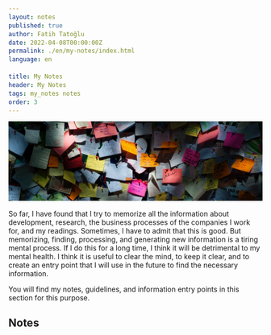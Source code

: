 ```yaml
---
layout: notes
published: true
author: Fatih Tatoğlu
date: 2022-04-08T00:00:00Z
permalink: ./en/my-notes/index.html
language: en

title: My Notes
header: My Notes
tags: my_notes notes
order: 3
---
```


![Notlar](../../image/notes.jpg "Min An - [Pexels](https://www.pexels.com/tr-tr/fotograf/yapiskan-not-lot-1629212/)")

So far, I have found that I try to memorize all the information about development, research, the business processes of the companies I work for, and my readings. Sometimes, I have to admit that this is good. But memorizing, finding, processing, and generating new information is a tiring mental process. If I do this for a long time, I think it will be detrimental to my mental health. I think it is useful to clear the mind, to keep it clear, and to create an entry point that I will use in the future to find the necessary information.

You will find my notes, guidelines, and information entry points in this section for this purpose.

## Notes
